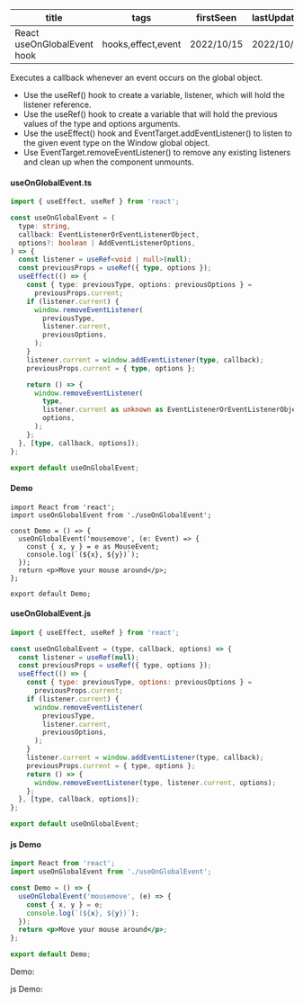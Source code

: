 | title                       | tags               | firstSeen  | lastUpdated |
| --------------------------- | ------------------ | ---------- | ----------- |
| React useOnGlobalEvent hook | hooks,effect,event | 2022/10/15 | 2022/10/15  |

Executes a callback whenever an event occurs on the global object.

- Use the useRef() hook to create a variable, listener, which will hold the listener reference.
- Use the useRef() hook to create a variable that will hold the previous values of the type and options arguments.
- Use the useEffect() hook and EventTarget.addEventListener() to listen to the given event type on the Window global object.
- Use EventTarget.removeEventListener() to remove any existing listeners and clean up when the component unmounts.

#### useOnGlobalEvent.ts

```ts
import { useEffect, useRef } from 'react';

const useOnGlobalEvent = (
  type: string,
  callback: EventListenerOrEventListenerObject,
  options?: boolean | AddEventListenerOptions,
) => {
  const listener = useRef<void | null>(null);
  const previousProps = useRef({ type, options });
  useEffect(() => {
    const { type: previousType, options: previousOptions } =
      previousProps.current;
    if (listener.current) {
      window.removeEventListener(
        previousType,
        listener.current,
        previousOptions,
      );
    }
    listener.current = window.addEventListener(type, callback);
    previousProps.current = { type, options };

    return () => {
      window.removeEventListener(
        type,
        listener.current as unknown as EventListenerOrEventListenerObject,
        options,
      );
    };
  }, [type, callback, options]);
};

export default useOnGlobalEvent;
```

#### Demo

```tsx | pure
import React from 'react';
import useOnGlobalEvent from './useOnGlobalEvent';

const Demo = () => {
  useOnGlobalEvent('mousemove', (e: Event) => {
    const { x, y } = e as MouseEvent;
    console.log(`(${x}, ${y})`);
  });
  return <p>Move your mouse around</p>;
};

export default Demo;
```

#### useOnGlobalEvent.js

```js
import { useEffect, useRef } from 'react';

const useOnGlobalEvent = (type, callback, options) => {
  const listener = useRef(null);
  const previousProps = useRef({ type, options });
  useEffect(() => {
    const { type: previousType, options: previousOptions } =
      previousProps.current;
    if (listener.current) {
      window.removeEventListener(
        previousType,
        listener.current,
        previousOptions,
      );
    }
    listener.current = window.addEventListener(type, callback);
    previousProps.current = { type, options };
    return () => {
      window.removeEventListener(type, listener.current, options);
    };
  }, [type, callback, options]);
};

export default useOnGlobalEvent;
```

#### js Demo

```jsx | pure
import React from 'react';
import useOnGlobalEvent from './useOnGlobalEvent';

const Demo = () => {
  useOnGlobalEvent('mousemove', (e) => {
    const { x, y } = e;
    console.log(`(${x}, ${y})`);
  });
  return <p>Move your mouse around</p>;
};

export default Demo;
```

Demo:

<code src="./Demo.tsx"></code>

js Demo:

<code src="./js/Demo.jsx"></code>
